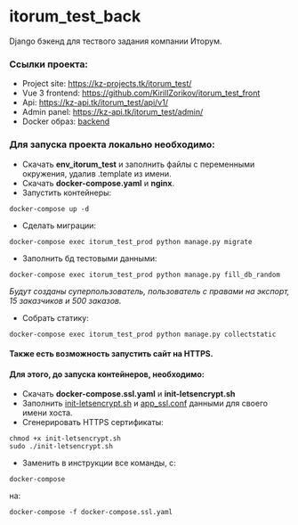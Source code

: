 # itorum_test_back

Django бэкенд для тествого задания компании Иторум.


### Ссылки проекта:

* Project site: https://kz-projects.tk/itorum_test/
* Vue 3 frontend: https://github.com/KirillZorikov/itorum_test_front
* Api: https://kz-api.tk/itorum_test/api/v1/
* Admin panel: https://kz-api.tk/itorum_test/admin/
* Docker образ: [backend](https://hub.docker.com/repository/docker/kzorikov/itorum_test_back)


### Для запуска проекта локально необходимо:

- Скачать **env_itorum_test** и заполнить файлы с переменными окружения, удалив .template из имени.
- Скачать **docker-compose.yaml** и **nginx**.
- Запустить контейнеры:
```
docker-compose up -d
```
- Сделать миграции:
```
docker-compose exec itorum_test_prod python manage.py migrate
```
- Заполнить бд тестовыми данными:
```
docker-compose exec itorum_test_prod python manage.py fill_db_random
```
*Будут созданы суперпользователь, пользователь с правами на экспорт, 15 заказчиков и 500 заказов.*
- Собрать статику:
```
docker-compose exec itorum_test_prod python manage.py collectstatic
```


#### Также есть возможность запустить сайт на HTTPS.
#### Для этого, до запуска контейнеров, необходимо:
- Скачать **docker-compose.ssl.yaml** и **init-letsencrypt.sh**
- Заполнить [init-letsencrypt.sh](https://github.com/KirillZorikov/recipe_net/blob/master/init-letsencrypt.sh) и [app_ssl.conf](https://github.com/KirillZorikov/recipe_net/blob/master/nginx/app_ssl.conf)
данными для своего имени хоста.
- Сгенерировать HTTPS сертификаты:
```
chmod +x init-letsencrypt.sh
sudo ./init-letsencrypt.sh
```
- Заменить в инструкции все команды, с: 
```
docker-compose
```
на:
```
docker-compose -f docker-compose.ssl.yaml
```

